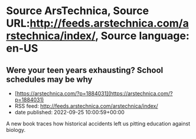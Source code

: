# Source ArsTechnica, Source URL:http://feeds.arstechnica.com/arstechnica/index/, Source language: en-US

## Were your teen years exhausting? School schedules may be why
 - [https://arstechnica.com/?p=1884031](https://arstechnica.com/?p=1884031)
 - RSS feed: http://feeds.arstechnica.com/arstechnica/index/
 - date published: 2022-09-25 10:00:59+00:00

A new book traces how historical accidents left us pitting education against biology.
